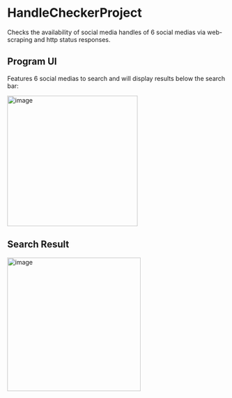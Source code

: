 # HandleCheckerProject
Checks the availability of social media handles of 6 social medias via web-scraping and http status responses.

## Program UI
Features 6 social medias to search and will display results below the search bar:

<img width="299" alt="image" src="https://github.com/andysantanar/HandleCheckerProject/assets/113227693/341a6f87-bb6a-424d-abc4-67c95f7f1f02">



## Search Result

<img width="306" alt="image" src="https://github.com/andysantanar/HandleCheckerProject/assets/113227693/0d5cb606-da37-4609-ac5a-c4936254361f">

